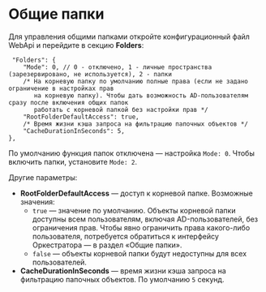 # Общие папки

Для управления общими папками откройте конфигурационный файл WebApi и перейдите в секцию **Folders**:
```
 "Folders": {
    "Mode": 0, // 0 - отключено, 1 - личные пространства (зарезервировано, не используется), 2 - папки
    /* На корневую папку по умолчанию полные права (если не задано ограничение в настройках прав
       на корневую папку). Чтобы дать возможность AD-пользователям сразу после включения общих папок
       работать с корневой папкой без настройки прав */
    "RootFolderDefaultAccess": true,
    /* Время жизни кэша запроса на фильтрацию папочных объектов */
    "CacheDurationInSeconds": 5,
},
```
По умолчанию функция папок отключена — настройка `Mode: 0`. Чтобы включить папки, установите `Mode: 2`.

Другие параметры:

* **RootFolderDefaultAccess** — доступ к корневой папке. Возможные значения:
  *  `true` — значение по умолчанию. Объекты корневой папки доступны всем пользователям, включая AD-пользователей, без ограничения прав. Чтобы явно ограничить права какого-либо пользователя, потребуется обратиться к интерфейсу Оркестратора — в раздел «Общие папки».
  *  `false` — объекты корневой папки будут недоступны для всех пользователей.
* **CacheDurationInSeconds** — время жизни кэша запроса на фильтрацию папочных объектов. По умолчанию `5` секунд.

